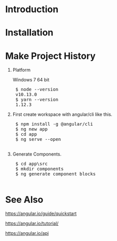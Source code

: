 # Introduction

# Installation

# Make Project History

1. Platform

    Windows 7 64 bit

    <pre>
    $ node --version
    v10.13.0
    $ yarn --version
    1.12.3
</pre>

2. First create workspace with angular/cli like this.

    <pre>
    $ npm install -g @angular/cli
    $ ng new app
    $ cd app
    $ ng serve --open

3. Generate Components.

    <pre>
    $ cd app\src
    $ mkdir components
    $ ng generate component blocks

</pre>

# See Also
https://angular.io/guide/quickstart

https://angular.io/tutorial/

https://angular.io/api